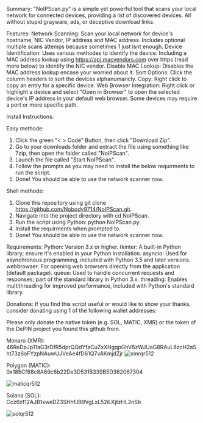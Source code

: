 Summary:
"NoIPScan.py" is a simple yet powerful tool that scans your local network for connected devices, providing a list of discovered devices. All without stupid grayware, ads, or deceptive download links.

Features:
Network Scanning: Scan your local network  for device's hostname, NIC Vendor, IP address and MAC address. Includes optional multiple scans attemps because sometimes 1 just isnt enough.
Device Identification: Uses various methodes to identify the device. Including a MAC address lookup using https://api.macvendors.com over https (read more below) to identify the NIC vendor. 
Disable MAC Lookup: Disables the MAC address lookup encase your worried about it.
Sort Options: Click the column headers to sort the devices alphanumaricly.
Copy: Right click to copy an entry for a specific device.
Web Browser Integration: Right click or highlight a device and select "Open in Browser" to open the selected device's IP address in your default web browser. Some devices may require a port or more specific path.

Install Instructions:

Easy methode:
1. Click the green "< > Code" Button, then click "Download Zip".
2. Go to your downloads folder and extract the file using something like 7zip, then open the folder called "NoIPScan".
3. Launch the file called "Start NoIPScan".
4. Follow the prompts as you may need to install the below requirments to run the script.
5. Done! You should be able to use the network scanner now.

Shell methode:
1. Clone this repository using git clone https://github.com/Nobody9714/NoIPScan.git. 
2. Navigate into the project directory with cd NoIPScan. 
3. Run the script using Python: python NoIPScan.py.
4. Install the requirments when prompted to.
5. Done! You should be able to use the network scanner now.

Requirements:
Python: Version 3.x or higher. 
tkinter: A built-in Python library; ensure it's enabled in your Python installation. 
asyncio: Used for asynchronous programming, included with Python 3.5 and later versions.
webbrowser: For opening web browsers directly from the application (default package). 
queue: Used to handle concurrent requests and responses; part of the standard library in Python 3.x. 
threading: Enables multithreading for improved performance, included with Python's standard library.

Donations:
If you find this script useful or would like to show your thanks, consider donating using 1 of the following wallet addresses:

Please only donate the native token (e.g. SOL, MATIC, XMR) or the token of the DePIN project you found this github from.

Monaro (XMR):  
46ReDpJp11aG3rDfR5dprQQdYfaCuZxXHgqpGhV6zWJUaG8RAuL8zcH2aSht73z6oFYzpNAuwUJVeAe4fD61Q7vAKmjdZjr
![xmrqr512](https://github.com/user-attachments/assets/43cba4d9-e3cd-4e57-9dde-7e8b976f7de9)


Polygon (MATIC):  
0x185Cf68c8A69c6b22De3D531B339B5D362067304

![maticqr512](https://github.com/user-attachments/assets/b1f27ef3-ddb8-42de-b2a6-bbe9309442e0)


Solana (SOL):  
Ccz6zf12AJB1xweDZ3SHhfJB9VgLxL52iLKjtzHL2nSb

![solqr512](https://github.com/user-attachments/assets/5bf4b0c3-adb7-4aca-8881-b1e9aa65f90d)

